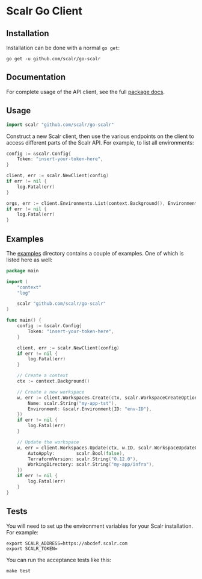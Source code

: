 Scalr Go Client
==============================

## Installation

Installation can be done with a normal `go get`:

```
go get -u github.com/scalr/go-scalr
```

## Documentation

For complete usage of the API client, see the full [package docs](https://pkg.go.dev/github.com/scalr/go-scalr).

## Usage

```go
import scalr "github.com/scalr/go-scalr"
```

Construct a new Scalr client, then use the various endpoints on the client to
access different parts of the Scalr API. For example, to list
all environments:

```go
config := &scalr.Config{
	Token: "insert-your-token-here",
}

client, err := scalr.NewClient(config)
if err != nil {
	log.Fatal(err)
}

orgs, err := client.Environments.List(context.Background(), EnvironmentListOptions{})
if err != nil {
	log.Fatal(err)
}
```

## Examples

The [examples](https://github.com/Scalr/go-scalr/tree/master/examples) directory
contains a couple of examples. One of which is listed here as well:

```go
package main

import (
	"context"
	"log"

	scalr "github.com/scalr/go-scalr"
)

func main() {
	config := &scalr.Config{
		Token: "insert-your-token-here",
	}

	client, err := scalr.NewClient(config)
	if err != nil {
		log.Fatal(err)
	}

	// Create a context
	ctx := context.Background()

	// Create a new workspace
	w, err := client.Workspaces.Create(ctx, scalr.WorkspaceCreateOptions{
		Name: scalr.String("my-app-tst"),
		Environment: &scalr.Environment{ID: "env-ID"},
	})
	if err != nil {
		log.Fatal(err)
	}

	// Update the workspace
	w, err = client.Workspaces.Update(ctx, w.ID, scalr.WorkspaceUpdateOptions{
		AutoApply:        scalr.Bool(false),
		TerraformVersion: scalr.String("0.12.0"),
		WorkingDirectory: scalr.String("my-app/infra"),
	})
	if err != nil {
		log.Fatal(err)
	}
}
```

## Tests

You will need to set up the environment variables for your Scalr installation. For example:

```
export SCALR_ADDRESS=https://abcdef.scalr.com
export SCALR_TOKEN=
```
You can run the acceptance tests like this:
```
make test
```